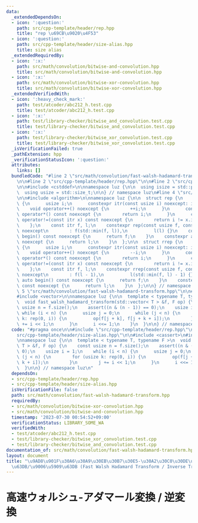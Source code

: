 ```yaml
---
data:
  _extendedDependsOn:
  - icon: ':question:'
    path: src/cpp-template/header/rep.hpp
    title: "rep \u69CB\u9020\u4F53"
  - icon: ':question:'
    path: src/cpp-template/header/size-alias.hpp
    title: size alias
  _extendedRequiredBy:
  - icon: ':x:'
    path: src/math/convolution/bitwise-and-convolution.hpp
    title: src/math/convolution/bitwise-and-convolution.hpp
  - icon: ':x:'
    path: src/math/convolution/bitwise-xor-convolution.hpp
    title: src/math/convolution/bitwise-xor-convolution.hpp
  _extendedVerifiedWith:
  - icon: ':heavy_check_mark:'
    path: test/atcoder/abc212_h.test.cpp
    title: test/atcoder/abc212_h.test.cpp
  - icon: ':x:'
    path: test/library-checker/bitwise_and_convolution.test.cpp
    title: test/library-checker/bitwise_and_convolution.test.cpp
  - icon: ':x:'
    path: test/library-checker/bitwise_xor_convolution.test.cpp
    title: test/library-checker/bitwise_xor_convolution.test.cpp
  _isVerificationFailed: true
  _pathExtension: hpp
  _verificationStatusIcon: ':question:'
  attributes:
    links: []
  bundledCode: "#line 2 \"src/math/convolution/fast-walsh-hadamard-transform.hpp\"\
    \n\n#line 2 \"src/cpp-template/header/rep.hpp\"\n\n#line 2 \"src/cpp-template/header/size-alias.hpp\"\
    \n\n#include <cstddef>\n\nnamespace luz {\n\n  using isize = std::ptrdiff_t;\n\
    \  using usize = std::size_t;\n\n} // namespace luz\n#line 4 \"src/cpp-template/header/rep.hpp\"\
    \n\n#include <algorithm>\n\nnamespace luz {\n\n  struct rep {\n    struct itr\
    \ {\n      usize i;\n      constexpr itr(const usize i) noexcept: i(i) {}\n  \
    \    void operator++() noexcept {\n        ++i;\n      }\n      constexpr usize\
    \ operator*() const noexcept {\n        return i;\n      }\n      constexpr bool\
    \ operator!=(const itr x) const noexcept {\n        return i != x.i;\n      }\n\
    \    };\n    const itr f, l;\n    constexpr rep(const usize f, const usize l)\
    \ noexcept\n        : f(std::min(f, l)),\n          l(l) {}\n    constexpr auto\
    \ begin() const noexcept {\n      return f;\n    }\n    constexpr auto end() const\
    \ noexcept {\n      return l;\n    }\n  };\n\n  struct rrep {\n    struct itr\
    \ {\n      usize i;\n      constexpr itr(const usize i) noexcept: i(i) {}\n  \
    \    void operator++() noexcept {\n        --i;\n      }\n      constexpr usize\
    \ operator*() const noexcept {\n        return i;\n      }\n      constexpr bool\
    \ operator!=(const itr x) const noexcept {\n        return i != x.i;\n      }\n\
    \    };\n    const itr f, l;\n    constexpr rrep(const usize f, const usize l)\
    \ noexcept\n        : f(l - 1),\n          l(std::min(f, l) - 1) {}\n    constexpr\
    \ auto begin() const noexcept {\n      return f;\n    }\n    constexpr auto end()\
    \ const noexcept {\n      return l;\n    }\n  };\n\n} // namespace luz\n#line\
    \ 5 \"src/math/convolution/fast-walsh-hadamard-transform.hpp\"\n\n#include <cassert>\n\
    #include <vector>\n\nnamespace luz {\n\n  template < typename T, typename F >\n\
    \  void fast_walsh_hadamard_transform(std::vector< T > &f, F op) {\n    const\
    \ usize n = f.size();\n    assert((n & (n - 1)) == 0);\n    usize i = 1;\n   \
    \ while (i < n) {\n      usize j = 0;\n      while (j < n) {\n        for (usize\
    \ k: rep(0, i)) {\n          op(f[j + k], f[j + k + i]);\n        }\n        j\
    \ += i << 1;\n      }\n      i <<= 1;\n    }\n  }\n\n} // namespace luz\n"
  code: "#pragma once\n\n#include \"src/cpp-template/header/rep.hpp\"\n#include \"\
    src/cpp-template/header/size-alias.hpp\"\n\n#include <cassert>\n#include <vector>\n\
    \nnamespace luz {\n\n  template < typename T, typename F >\n  void fast_walsh_hadamard_transform(std::vector<\
    \ T > &f, F op) {\n    const usize n = f.size();\n    assert((n & (n - 1)) ==\
    \ 0);\n    usize i = 1;\n    while (i < n) {\n      usize j = 0;\n      while\
    \ (j < n) {\n        for (usize k: rep(0, i)) {\n          op(f[j + k], f[j +\
    \ k + i]);\n        }\n        j += i << 1;\n      }\n      i <<= 1;\n    }\n\
    \  }\n\n} // namespace luz\n"
  dependsOn:
  - src/cpp-template/header/rep.hpp
  - src/cpp-template/header/size-alias.hpp
  isVerificationFile: false
  path: src/math/convolution/fast-walsh-hadamard-transform.hpp
  requiredBy:
  - src/math/convolution/bitwise-xor-convolution.hpp
  - src/math/convolution/bitwise-and-convolution.hpp
  timestamp: '2023-07-30 00:54:52+09:00'
  verificationStatus: LIBRARY_SOME_WA
  verifiedWith:
  - test/atcoder/abc212_h.test.cpp
  - test/library-checker/bitwise_xor_convolution.test.cpp
  - test/library-checker/bitwise_and_convolution.test.cpp
documentation_of: src/math/convolution/fast-walsh-hadamard-transform.hpp
layout: document
title: "\u9AD8\u901F\u30A6\u30A9\u30EB\u30B7\u30E5-\u30A2\u30C0\u30DE\u30FC\u30EB\u5909\
  \u63DB/\u9006\u5909\u63DB (Fast Walsh Hadamard Transform / Inverse Transform)"
---
```


# 高速ウォルシュ-アダマール変換 / 逆変換
